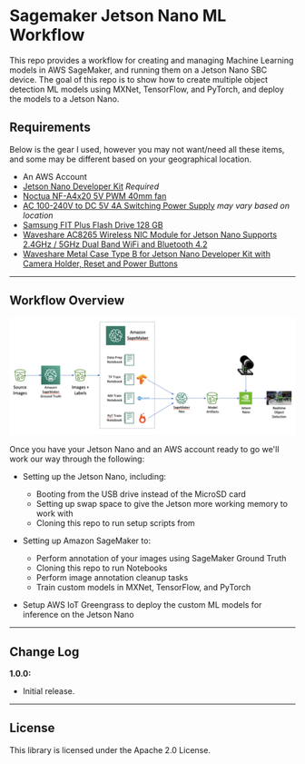 # Sagemaker Jetson Nano ML Workflow

This repo provides a workflow for creating and managing Machine Learning models in AWS SageMaker, and running them on a Jetson Nano SBC device. The goal of this repo is to show how to create multiple object detection ML models using MXNet, TensorFlow, and PyTorch, and deploy the models to a Jetson Nano.

## Requirements

Below is the gear I used, however you may not want/need all these items, and some may be different based on your geographical location.

- An AWS Account
- [Jetson Nano Developer Kit](https://developer.nvidia.com/embedded/jetson-nano-developer-kit) *Required*
- [Noctua NF-A4x20 5V PWM 40mm fan](https://www.amazon.com.au/gp/product/B071FNHVXN/)
- [AC 100-240V to DC 5V 4A Switching Power Supply](https://www.amazon.com.au/gp/product/B07RSRK92W/) *may vary based on location*
- [Samsung FIT Plus Flash Drive 128 GB](https://www.amazon.com.au/gp/product/B07D7PDLXC/)
- [Waveshare AC8265 Wireless NIC Module for Jetson Nano Supports 2.4GHz / 5GHz Dual Band WiFi and Bluetooth 4.2](https://www.amazon.com.au/gp/product/B07SGDRG34/ref=ppx_yo_dt_b_asin_title_o08_s00?ie=UTF8&psc=1)
- [Waveshare Metal Case Type B for Jetson Nano Developer Kit with Camera Holder, Reset and Power Buttons](https://www.amazon.com.au/gp/product/B07VTNSS4S/)

---
## Workflow Overview

![Workflow](/images/Workflow.png)

Once you have your Jetson Nano and an AWS account ready to go we'll work our way through the following:

- Setting up the Jetson Nano, including:
    - Booting from the USB drive instead of the MicroSD card
    - Setting up swap space to give the Jetson more working memory to work with
    - Cloning this repo to run setup scripts from

- Setting up Amazon SageMaker to:
    - Perform annotation of your images using SageMaker Ground Truth
    - Cloning this repo to run Notebooks
    - Perform image annotation cleanup tasks
    - Train custom models in MXNet, TensorFlow, and PyTorch

- Setup AWS IoT Greengrass to deploy the custom ML models for inference on the Jetson Nano


---

## Change Log

**1.0.0:**
* Initial release.

---

## License

This library is licensed under the Apache 2.0 License.